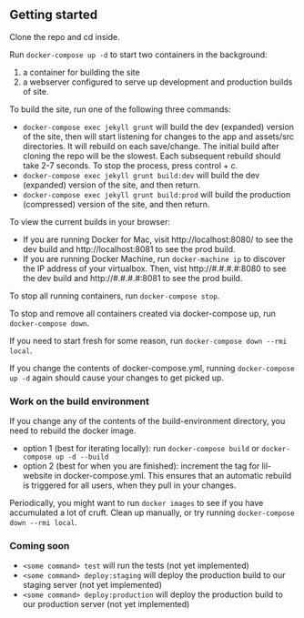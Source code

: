 Getting started
---------------
Clone the repo and cd inside.

Run ```docker-compose up -d``` to start two containers in the background:
1)  a container for building the site
2)  a webserver configured to serve up development and production builds of site.

To build the site, run one of the following three commands:
- ```docker-compose exec jekyll grunt``` will build the dev (expanded) version of the site, then will start listening for changes to the app and assets/src directories. It will rebuild on each save/change. The initial build after cloning the repo will be the slowest. Each subsequent rebuild should take 2-7 seconds. To stop the process, press control + c.
- ```docker-compose exec jekyll grunt build:dev``` will build the dev (expanded) version of the site, and then return.
- ```docker-compose exec jekyll grunt build:prod``` will build the production (compressed) version of the site, and then return.

To view the current builds in your browser:
- If you are running Docker for Mac, visit http://localhost:8080/ to see the dev build and http://localhost:8081 to see the prod build.
- If you are running Docker Machine, run ```docker-machine ip``` to discover the IP address of your virtualbox. Then, vist http://#.#.#.#:8080 to see the dev build and http://#.#.#.#:8081 to see the prod build.

To stop all running containers, run ```docker-compose stop```.

To stop and remove all containers created via docker-compose up, run ```docker-compose down```.

If you need to start fresh for some reason, run ```docker-compose down --rmi local```.

If you change the contents of docker-compose.yml, running ```docker-compose up -d``` again should cause your changes to get picked up.

### Work on the build environment

If you change any of the contents of the build-environment directory, you need to rebuild the docker image.
- option 1 (best for iterating locally): run ```docker-compose build``` or ```docker-compose up -d --build```
- option 2 (best for when you are finished): increment the tag for lil-website in docker-compose.yml. This ensures that an automatic rebuild is triggered for all users, when they pull in your changes.

Periodically, you might want to run ```docker images``` to see if you have accumulated a lot of cruft. Clean up manually, or try running ```docker-compose down --rmi local```.

### Coming soon
- ```<some command> test``` will run the tests (not yet implemented)
- ```<some command> deploy:staging``` will deploy the production build to our staging server (not yet implemented)
- ```<some command> deploy:production``` will deploy the production build to our production server (not yet implemented)
